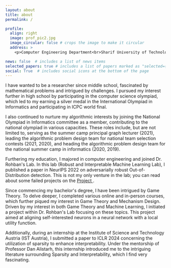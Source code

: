 ```yaml
---
layout: about
title: about
permalink: /

profile:
  align: right
  image: prof_pic2.jpg
  image_circular: false # crops the image to make it circular
  address: >
    <p>Computer Engineering Department<br>Sharif University of Technology </p>

news: false  # includes a list of news items
selected_papers: true # includes a list of papers marked as "selected={true}"
social: True  # includes social icons at the bottom of the page
---
```


I have wanted to be a researcher since middle school, fascinated by mathematical problems 
and intrigued by challenges. I pursued my interest further in high school by participating 
in the computer science olympiad, which led to my earning a silver medal in the International 
Olympiad in Informatics and participating in ICPC world final. 

I also continued to nurture my algorithmic interests by joining the National Olympiad 
in Informatics committee as a member,  contributing to the national olympiad in various capacities.
These roles include, but are not limited to, serving as the 
summer camp principal graph lecturer (2021), 
leading the algorithmic problem design team for national team selection contests (2021, 2020), 
and heading the algorithmic problem design team for the national summer camp in informatics (2020, 2019).

Furthering my education, I majored in computer engineering and joined Dr. Rohban's Lab. 
In this lab (Robust and Interpretable Machine Learning Lab), I published a paper in NeurIPS 2022 
on adversarially robust Out-of-Distribution detection. 
This is not my only venture in the lab; you can read about some failed projects on the <a href="projects/" >Project </a>. 

Since commencing my bachelor's degree, I have been intrigued by Game Theory. 
To delve deeper, I completed various online and in-person courses, 
which further piqued my interest in Game Theory and Mechanism Design. 
Driven by my interest in both Game Theory and Machine Learning, 
I initiated a project within Dr. Rohban's Lab focusing on these topics. 
This project aimed at aligning self-interested neurons in a neural network with a local utility function.

Additionally, during an internship at the Institute of Science and Technology Austria (IST Austria), 
I submitted a paper to ICLR 2024 concerning the utilization of sparsity to enhance interpretability. 
Under the mentorship of Professor Dan Alistarh, this internship introduced me to the intriguing literature 
surrounding Sparsity and Interpretability, which I find very fascinating.



